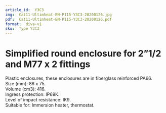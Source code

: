 ```yaml
---
article_id:  Y3C3
img:  Cat11-Ultimheat-EN-P115-Y3C3-20200126.jpg
pdf:  Cat11-Ultimheat-EN-P115-Y3C3-20200126.pdf
format:  diva-v1
sku:  Type Y3C3
---
```


# Simplified round enclosure for 2”1/2 and M77 x 2 fittings

Plastic enclosures, these enclosures are in fiberglass reinforced PA66.  
Size (mm): 86 x 75.  
Volume (cm3): 416.  
Ingress protection: IP69K.  
Level of impact resistance: IK9.  
Suitable for: Immersion heater, thermostat.  

